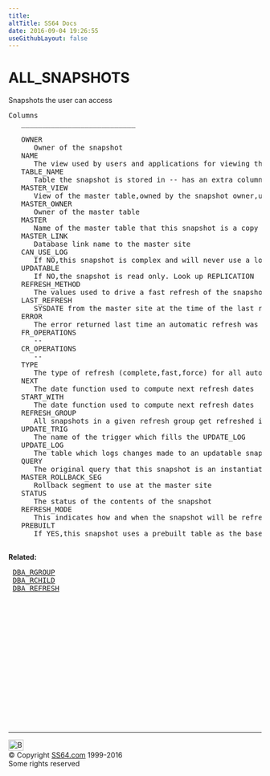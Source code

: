 ```yaml
---
title:
altTitle: SS64 Docs
date: 2016-09-04 19:26:55
useGithubLayout: false
---
```

<!-- #BeginLibraryItem "/Library/head_orad.lbi" --><!-- #EndLibraryItem --><h1>ALL_SNAPSHOTS </h1><p> Snapshots the user can access </p> 
 
<pre>Columns
   ___________________________
 
   OWNER
      Owner of the snapshot
   NAME
      The view used by users and applications for viewing the snapshot
   TABLE_NAME
      Table the snapshot is stored in -- has an extra column for the master rowid
   MASTER_VIEW
      View of the master table,owned by the snapshot owner,used for refreshes
   MASTER_OWNER
      Owner of the master table
   MASTER
      Name of the master table that this snapshot is a copy of
   MASTER_LINK
      Database link name to the master site
   CAN_USE_LOG
      If NO,this snapshot is complex and will never use a log
   UPDATABLE
      If NO,the snapshot is read only. Look up REPLICATION
   REFRESH_METHOD
      The values used to drive a fast refresh of the snapshot
   LAST_REFRESH
      SYSDATE from the master site at the time of the last refresh
   ERROR
      The error returned last time an automatic refresh was attempted
   FR_OPERATIONS
      --
   CR_OPERATIONS
      --
   TYPE
      The type of refresh (complete,fast,force) for all automatic refreshes
   NEXT
      The date function used to compute next refresh dates
   START_WITH
      The date function used to compute next refresh dates
   REFRESH_GROUP
      All snapshots in a given refresh group get refreshed in the same transaction
   UPDATE_TRIG
      The name of the trigger which fills the UPDATE_LOG
   UPDATE_LOG
      The table which logs changes made to an updatable snapshots
   QUERY
      The original query that this snapshot is an instantiation of
   MASTER_ROLLBACK_SEG
      Rollback segment to use at the master site
   STATUS
      The status of the contents of the snapshot
   REFRESH_MODE
      This indicates how and when the snapshot will be refreshed
   PREBUILT
      If YES,this snapshot uses a prebuilt table as the base table

</pre>
<p><b>Related:</b></p>
<pre> <a href="DBA_RGROUP.html">DBA_RGROUP</a>
 <a href="DBA_RCHILD.html">DBA_RCHILD</a> 
 <a href="DBA_REFRESH.html">DBA_REFRESH</a></pre><!-- #BeginLibraryItem "/Library/foot_orad.lbi" --><p>
<!-- oracle-footer -->
<ins class="adsbygoogle" style="display:inline-block;width:300px;height:250px" data-ad-client="ca-pub-6140977852749469" data-ad-slot="4275490898"></ins>
<script>
(adsbygoogle = window.adsbygoogle || []).push({});
</script></p>
<hr>
<div id="bl" class="footer"><a href="ALL_SNAPSHOTS.html#"><img src="../images/top.png" width="30" height="22" alt="Back to the Top"></a></div>
<div id="br" class="footer, tagline">© Copyright <a href="http://ss64.com/">SS64.com</a> 1999-2016<br>
Some rights reserved</div>
<!-- #EndLibraryItem -->

